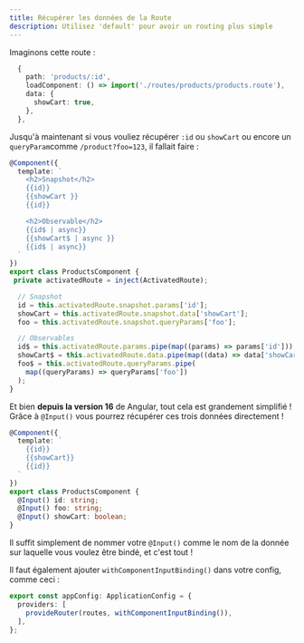 ```yaml
---
title: Récupérer les données de la Route
description: Utilisez 'default' pour avoir un routing plus simple
---
```


Imaginons cette route :

```ts
  {
    path: 'products/:id',
    loadComponent: () => import('./routes/products/products.route'),
    data: {
      showCart: true,
    },
  },
```

Jusqu'à maintenant si vous vouliez récupérer `:id` ou `showCart` ou encore un `queryParam`comme `/product?foo=123`, il fallait faire :

```ts
@Component({
  template: `
    <h2>Snapshot</h2>
    {{id}}
    {{showCart }}
    {{id}}

    <h2>Observable</h2>
    {{id$ | async}}
    {{showCart$ | async }}
    {{id$ | async}}
  `
})
export class ProductsComponent {
 private activatedRoute = inject(ActivatedRoute);

  // Snapshot
  id = this.activatedRoute.snapshot.params['id'];
  showCart = this.activatedRoute.snapshot.data['showCart'];
  foo = this.activatedRoute.snapshot.queryParams['foo'];

  // Observables
  id$ = this.activatedRoute.params.pipe(map((params) => params['id']));
  showCart$ = this.activatedRoute.data.pipe(map((data) => data['showCart']));
  foo$ = this.activatedRoute.queryParams.pipe( 
    map((queryParams) => queryParams['foo']) 
  );
}
```

Et bien **depuis la version 16** de Angular, tout cela est grandement simplifié !
Grâce à `@Input()` vous pourrez récupérer ces trois données directement !

```ts
@Component({
  template: `
    {{id}}
    {{showCart}}
    {{id}}
  `
})
export class ProductsComponent {
  @Input() id: string;
  @Input() foo: string;
  @Input() showCart: boolean;
}
```

Il suffit simplement de nommer votre `@Input()` comme le nom de la donnée sur laquelle vous voulez être bindé, et c'est tout !

Il faut également ajouter `withComponentInputBinding()` dans votre config, comme ceci : 

```ts
export const appConfig: ApplicationConfig = {
  providers: [
    provideRouter(routes, withComponentInputBinding()),
  ],
};

```